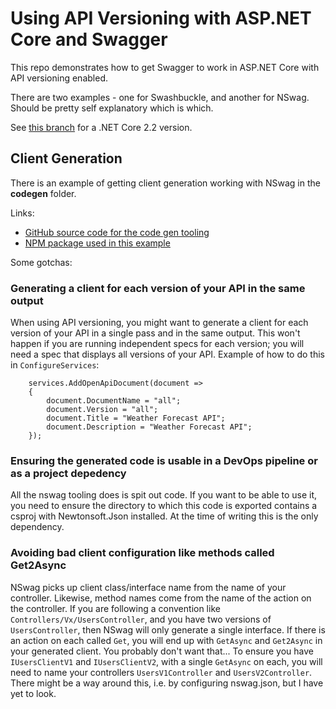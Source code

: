 # Using API Versioning with ASP.NET Core and Swagger

This repo demonstrates how to get Swagger to work in ASP.NET Core with API versioning enabled.

There are two examples - one for Swashbuckle, and another for NSwag. Should be pretty self explanatory which is which.

See [this branch](https://github.com/kane-armstrong/dotnet-core-api-versioning-and-open-api/tree/net-core-2.2) for a
.NET Core 2.2 version.

## Client Generation

There is an example of getting client generation working with NSwag in the **codegen** folder. 

Links:

* [GitHub source code for the code gen tooling](https://github.com/RicoSuter/NSwag)
* [NPM package used in this example](https://www.npmjs.com/package/nswag)

Some gotchas:

### Generating a client for each version of your API in the same output

When using API versioning, you might want to generate a client for each version of your API in a single pass and in the same output. 
This won't happen if you are running independent specs for each version; you will need a spec that displays all versions of your API. 
Example of how to do this in `ConfigureServices`:

````
    services.AddOpenApiDocument(document =>
    {
        document.DocumentName = "all";
        document.Version = "all";
        document.Title = "Weather Forecast API";
        document.Description = "Weather Forecast API";
    });
````

### Ensuring the generated code is usable in a DevOps pipeline or as a project depedency

All the nswag tooling does is spit out code. If you want to be able to use it, you need to ensure the directory to which this code is exported
contains a csproj with Newtonsoft.Json installed. At the time of writing this is the only dependency.

### Avoiding bad client configuration like methods called Get2Async

NSwag picks up client class/interface name from the name of your controller. Likewise, method names come from the name of the action on the controller.
If you are following a convention like `Controllers/Vx/UsersController`, and you have two versions of `UsersController`, then NSwag will only generate
a single interface. If there is an action on each called `Get`, you will end up with `GetAsync` and `Get2Async` in your generated client. You probably
don't want that... To ensure you have `IUsersClientV1` and `IUsersClientV2`, with a single `GetAsync` on each, you will need to name your controllers
`UsersV1Controller` and `UsersV2Controller`. There might be a way around this, i.e. by configuring nswag.json, but I have yet to look.
